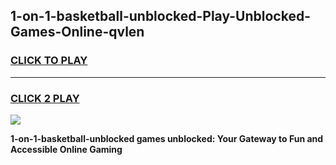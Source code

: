 
## 1-on-1-basketball-unblocked-Play-Unblocked-Games-Online-qvlen
<h3>
<a href="https://premium76.site?title=1-on-1-basketball-unblocked&ref=25A">CLICK TO PLAY</a></h3>
<hr>

<h3>
<a href="https://premium76.site?title=1-on-1-basketball-unblocked&ref=25A">CLICK 2 PLAY</a>
  
</h3>

<a href="https://premium76.site?title=1-on-1-basketball-unblocked&ref=25A"><img src="https://clearcache.store/games.png"></a>


**1-on-1-basketball-unblocked games unblocked: Your Gateway to Fun and Accessible Online Gaming**
